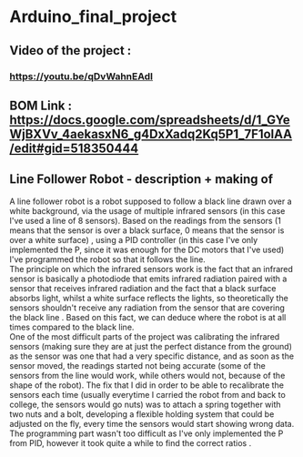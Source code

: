 # Arduino_final_project
## Video of the project :
### https://youtu.be/qDvWahnEAdI
## BOM Link : https://docs.google.com/spreadsheets/d/1_GYeWjBXVv_4aekasxN6_g4DxXadq2Kq5P1_7F1olAA/edit#gid=518350444
## Line Follower Robot - description + making of
   A line follower robot is a robot supposed to follow a black line drawn over a white background, via the usage of multiple infrared sensors (in this case I've used a line of 8 sensors). Based on the readings from the sensors (1 means that the sensor is over a black surface, 0 means that the sensor is over a white surface) , using a PID controller (in this case I've only implemented the P, since it was enough for the DC motors that I've used) I've programmed the robot so that it follows the line.<br>
   The principle on which the infrared sensors work is the fact that an infrared sensor is basically a photodiode that emits infrared radiation paired with a sensor that receives infrared radiation and the fact that a black surface absorbs light, whilst a white surface reflects the lights, so theoretically the sensors shouldn't receive any radiation from the sensor that are covering the black line . Based on this fact, we can deduce where the robot is at all times compared to the black line.<br>
   One of the most difficult parts of the project was calibrating the infrared sensors (making sure they are at just the perfect distance from the ground) as the sensor was one that had a very specific distance, and as soon as the sensor moved, the readings started not being accurate (some of the sensors from the line would work, while others would not, because of the shape of the robot). The fix that I did in order to be able to recalibrate the sensors each time (usually everytime I carried the robot from and back to college, the sensors would go nuts) was to attach a spring together with two nuts and a bolt, developing a flexible holding system that could be adjusted on the fly, every time the sensors would start showing wrong data.<br>
   The programming part wasn't too difficult as I've only implemented the P from PID, however it took quite a while to find the correct ratios .
